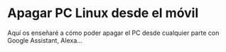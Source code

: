 # Apagar PC Linux desde el móvil
Aquí os enseñaré a cómo poder apagar el PC desde cualquier parte con Google Assistant, Alexa...

